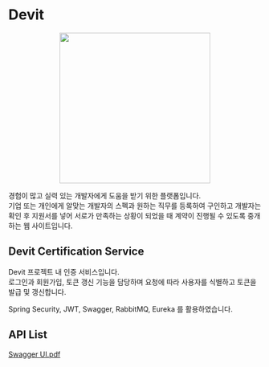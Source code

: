 # Devit
<p align="center"> 
<img src = 'https://user-images.githubusercontent.com/84092014/177942862-e4755aa7-f87b-4eaa-8eae-07bcaeb3932e.png' style='width:300px;'/>
</p>
경험이 많고 실력 있는 개발자에게 도움을 받기 위한 플랫폼입니다. <br/>
기업 또는 개인에게 알맞는 개발자의 스펙과 원하는 직무를 등록하여 구인하고 개발자는 확인 후 지원서를 넣어 서로가 만족하는 상황이 되었을 때 계약이 진행될 수 있도록 중개하는 웹 사이트입니다. <br/>


## Devit Certification Service
Devit 프로젝트 내 인증 서비스입니다. <br/>
로그인과 회원가입, 토큰 갱신 기능을 담당하며 요청에 따라 사용자를 식별하고 토큰을 발급 및 갱신합니다.

Spring Security, JWT, Swagger, RabbitMQ, Eureka 를 활용하였습니다.

## API List
[Swagger UI.pdf](https://github.com/ekgpgdi/devit-certification-service/files/9070119/Swagger.UI.pdf)
